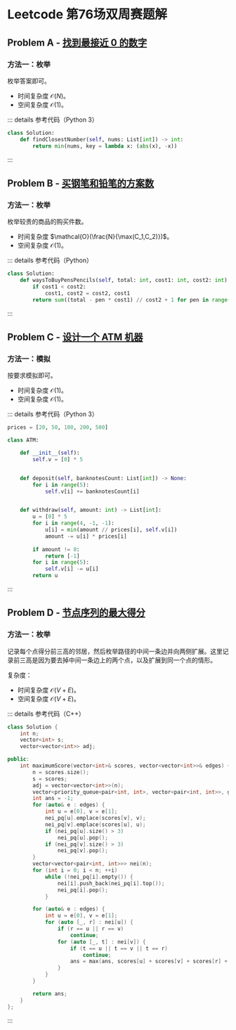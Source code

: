 # Leetcode 第76场双周赛题解

## Problem A - [找到最接近 0 的数字](https://leetcode.cn/problems/find-closest-number-to-zero/)

### 方法一：枚举

枚举答案即可。

- 时间复杂度 $\mathcal{O}(N)$。
- 空间复杂度 $\mathcal{O}(1)$。

::: details 参考代码（Python 3）

```python
class Solution:
    def findClosestNumber(self, nums: List[int]) -> int:
        return min(nums, key = lambda x: (abs(x), -x))
```

:::

## Problem B - [买钢笔和铅笔的方案数](https://leetcode.cn/problems/number-of-ways-to-buy-pens-and-pencils/)

### 方法一：枚举

枚举较贵的商品的购买件数。

- 时间复杂度 $\mathcal{O}(\frac{N}{\max(C_1,C_2)})$。
- 空间复杂度 $\mathcal{O}(1)$。

::: details 参考代码（Python）

```python
class Solution:
    def waysToBuyPensPencils(self, total: int, cost1: int, cost2: int) -> int:
        if cost1 < cost2:
            cost1, cost2 = cost2, cost1
        return sum((total - pen * cost1) // cost2 + 1 for pen in range(total // cost1 + 1))
```

:::

## Problem C - [设计一个 ATM 机器](https://leetcode.cn/problems/design-an-atm-machine/)

### 方法一：模拟

按要求模拟即可。

- 时间复杂度 $\mathcal{O}(1)$。
- 空间复杂度 $\mathcal{O}(1)$。

::: details 参考代码（Python 3）

```python
prices = [20, 50, 100, 200, 500]

class ATM:

    def __init__(self):
        self.v = [0] * 5


    def deposit(self, banknotesCount: List[int]) -> None:
        for i in range(5):
            self.v[i] += banknotesCount[i]


    def withdraw(self, amount: int) -> List[int]:
        u = [0] * 5
        for i in range(4, -1, -1):
            u[i] = min(amount // prices[i], self.v[i])
            amount -= u[i] * prices[i]
            
        if amount != 0:
            return [-1]
        for i in range(5):
            self.v[i] -= u[i]
        return u
```

:::

## Problem D - [节点序列的最大得分](https://leetcode.cn/problems/maximum-score-of-a-node-sequence/)

### 方法一：枚举

记录每个点得分前三高的邻居，然后枚举路径的中间一条边并向两侧扩展。这里记录前三高是因为要去掉中间一条边上的两个点，以及扩展到同一个点的情形。

复杂度：

- 时间复杂度 $\mathcal{O}(V+E)$。
- 空间复杂度 $\mathcal{O}(V+E)$。

::: details 参考代码（C++）

```cpp
class Solution {
    int n;
    vector<int> s;
    vector<vector<int>> adj;

public:
    int maximumScore(vector<int>& scores, vector<vector<int>>& edges) {
        n = scores.size();
        s = scores;
        adj = vector<vector<int>>(n);
        vector<priority_queue<pair<int, int>, vector<pair<int, int>>, greater<>>> nei_pq(n);
        int ans = -1;
        for (auto& e : edges) {
            int u = e[0], v = e[1];
            nei_pq[u].emplace(scores[v], v);
            nei_pq[v].emplace(scores[u], u);
            if (nei_pq[u].size() > 3)
                nei_pq[u].pop();
            if (nei_pq[v].size() > 3)
                nei_pq[v].pop();
        }
        vector<vector<pair<int, int>>> nei(n);
        for (int i = 0; i < n; ++i)
            while (!nei_pq[i].empty()) {
                nei[i].push_back(nei_pq[i].top());
                nei_pq[i].pop();
            }

        for (auto& e : edges) {
            int u = e[0], v = e[1];
            for (auto [_, r] : nei[u]) {
                if (r == u || r == v)
                    continue;
                for (auto [_, t] : nei[v]) {
                    if (t == u || t == v || t == r)
                        continue;
                    ans = max(ans, scores[u] + scores[v] + scores[r] + scores[t]);
                }
            }
        }

        return ans;
    }
};
```

:::

<Utterances />
